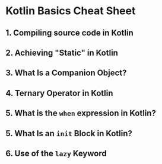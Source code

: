 # Kotlin Basics Cheat Sheet

## 1. Compiling source code in Kotlin
## 2. Achieving "Static" in Kotlin
## 3. What Is a Companion Object?
## 4. Ternary Operator in Kotlin
## 5. What is the `when` expression in Kotlin?
## 5. What Is an `init` Block in Kotlin?
## 6. Use of the `lazy` Keyword

